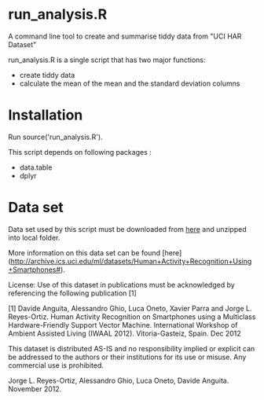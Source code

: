 # run_analysis.R

A command line tool to create and summarise tiddy data from "UCI HAR Dataset" 

run_analysis.R is a single script that has two major functions:

* create tiddy data
* calculate the mean of the mean and the standard deviation columns

# Installation

Run source('run_analysis.R').

This script depends on following packages :
- data.table
- dplyr

# Data set

Data set used by this script must be downloaded from [here](https://d396qusza40orc.cloudfront.net/getdata%2Fprojectfiles%2FUCI%20HAR%20Dataset.zip ) and unzipped into local folder.

More information on this data set can be found [here] (http://archive.ics.uci.edu/ml/datasets/Human+Activity+Recognition+Using+Smartphones#).

License:
Use of this dataset in publications must be acknowledged by referencing the following publication [1] 

[1] Davide Anguita, Alessandro Ghio, Luca Oneto, Xavier Parra and Jorge L. Reyes-Ortiz. Human Activity Recognition on Smartphones using a Multiclass Hardware-Friendly Support Vector Machine. International Workshop of Ambient Assisted Living (IWAAL 2012). Vitoria-Gasteiz, Spain. Dec 2012

This dataset is distributed AS-IS and no responsibility implied or explicit can be addressed to the authors or their institutions for its use or misuse. Any commercial use is prohibited.

Jorge L. Reyes-Ortiz, Alessandro Ghio, Luca Oneto, Davide Anguita. November 2012.
